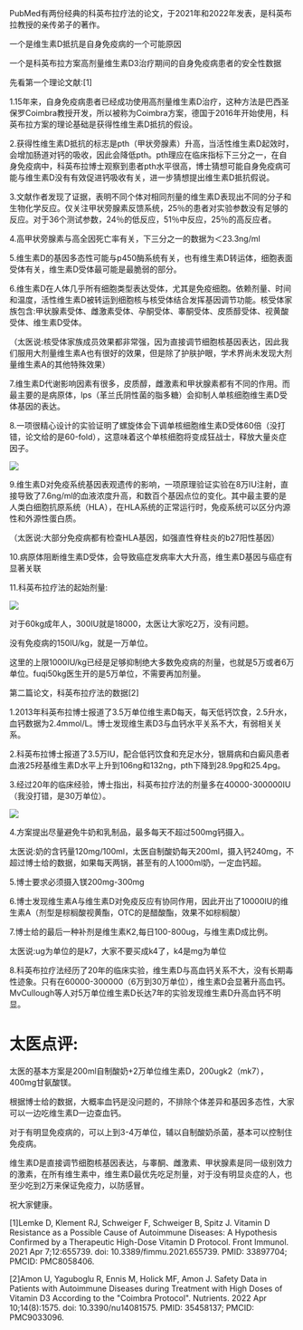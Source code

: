 PubMed有两份经典的科英布拉疗法的论文，于2021年和2022年发表，是科英布拉教授的亲传弟子的著作。

一个是维生素D抵抗是自身免疫病的一个可能原因

一个是科英布拉方案高剂量维生素D3治疗期间的自身免疫病患者的安全性数据

先看第一个理论文献:[1]

1.15年来，自身免疫病患者已经成功使用高剂量维生素D治疗，这种方法是巴西圣保罗Coimbra教授开发，所以被称为Coimbra方案，德国于2016年开始使用，科英布拉方案的理论基础是获得性维生素D抵抗的假设。

2.获得性维生素D抵抗的标志是pth（甲状旁腺素）升高，当活性维生素D起效时，会增加肠道对钙的吸收，因此会降低pth。pth理应在临床指标下三分之一，在自身免疫病中，科英布拉博士观察到患者pth水平很高，博士猜想可能自身免疫病可能与维生素D没有有效促进钙吸收有关，进一步猜想提出维生素D抵抗假说。

3.文献作者发现了证据，表明不同个体对相同剂量的维生素D表现出不同的分子和生物化学反应。仅关注甲状旁腺素反馈系统，25％的患者对实验参数没有足够的反应。对于36个测试参数，24％的低反应，51％中反应，25％的高反应者。

4.高甲状旁腺素与高全因死亡率有关，下三分之一的数据为＜23.3ng/ml

5.维生素D的基因多态性可能与p450酶系统有关，也有维生素D转运体，细胞表面受体有关，维生素D受体最可能是最脆弱的部分。

6.维生素D在人体几乎所有细胞类型表达受体，尤其是免疫细胞。依赖剂量、时间和温度，活性维生素D被转运到细胞核与核受体结合发挥基因调节功能。核受体家族包含:甲状腺素受体、雌激素受体、孕酮受体、睾酮受体、皮质醇受体、视黄酸受体、维生素D受体。

（太医说:核受体家族成员效果都非常强，因为直接调节细胞核基因表达，因此我们服用大剂量维生素A也有很好的效果，但是除了护肤护眼，学术界尚未发现大剂量维生素A的其他特殊效果）

7.维生素D代谢影响因素有很多，皮质醇，雌激素和甲状腺素都有不同的作用。而最主要的是病原体，lps（革兰氏阴性菌的脂多糖）会抑制人单核细胞维生素D受体基因的表达。

8.一项很精心设计的实验证明了螺旋体会下调单核细胞维生素D受体60倍（没打错，论文给的是60-fold），这意味着这个单核细胞将变成狂战士，释放大量炎症因子。

![](https://picx.zhimg.com/v2-ef590144a9fa4600e8c8dba0ad9eac46_720w.jpg?source=d16d100b)

9.维生素D对免疫系统基因表观遗传的影响，一项原理验证实验在8万IU注射，直接导致了7.6ng/ml的血液浓度升高，和数百个基因点位的变化。其中最主要的是人类白细胞抗原系统（HLA），在HLA系统的正常运行时，免疫系统可以区分内源性和外源性蛋白质。

（太医说:大部分免疫病都有检查HLA基因，如强直性脊柱炎的b27阳性基因）

10.病原体阻断维生素D受体，会导致癌症发病率大大升高，维生素D基因与癌症有显著关联

11.科英布拉疗法的起始剂量:

![](https://picx.zhimg.com/v2-899e6a41646e7f9cf7743d79cf90a5d9_720w.jpg?source=d16d100b)

对于60kg成年人，300IU就是18000，太医让大家吃2万，没有问题。

没有免疫病的150IU/kg，就是一万单位。

这里的上限1000IU/kg已经是足够抑制绝大多数免疫病的剂量，也就是5万或者6万单位。fuqi50kg医生开的是5万单位，不需要再加剂量。

第二篇论文，科英布拉疗法的数据[2]

1.2013年科英布拉博士报道了3.5万单位维生素D每天，每天低钙饮食，2.5升水，血钙数据为2.4mmol/L。博士发现维生素D3与血钙水平关系不大，有弱相关关系。

2.科英布拉博士报道了3.5万IU，配合低钙饮食和充足水分，银屑病和白癜风患者血液25羟基维生素D水平上升到106ng和132ng，pth下降到28.9pg和25.4pg。

3.经过20年的临床经验，博士指出，科英布拉疗法的剂量多在40000-300000IU（我没打错，是30万单位）。

![](https://pica.zhimg.com/v2-ab17f2e6588ff64aa5ad30ebb61a1cad_720w.jpg?source=d16d100b)

4.方案提出尽量避免牛奶和乳制品，最多每天不超过500mg钙摄入。

太医说:奶的含钙量120mg/100ml，太医自制酸奶每天200ml，摄入钙240mg，不超过博士给的数据，如果每天两锅，甚至有的人1000ml奶，一定血钙超。

5.博士要求必须摄入镁200mg-300mg

6.博士发现维生素A与维生素D对免疫反应有协同作用，因此开出了10000IU的维生素A（剂型是棕榈酸视黄酯，OTC的是醋酸酯，效果不如棕榈酸）

7.博士给的最后一种补剂是维生素K2,每日100-800ug，与维生素D成比例。

太医说:ug为单位的是k7，大家不要买成k4了，k4是mg为单位

8.科英布拉疗法经历了20年的临床实验，维生素D与高血钙关系不大，没有长期毒性迹象。只有在60000-300000（6万到30万单位），维生素D会显著升高血钙。MvCullough等人对5万单位维生素D长达7年的实验发现维生素D升高血钙不明显。

# 太医点评:

太医的基本方案是200ml自制酸奶+2万单位维生素D，200ugk2（mk7），400mg甘氨酸镁。

根据博士给的数据，大概率血钙是没问题的，不排除个体差异和基因多态性，大家可以一边吃维生素D一边查血钙。

对于有明显免疫病的，可以上到3-4万单位，辅以自制酸奶杀菌，基本可以控制住免疫病。

维生素D是直接调节细胞核基因表达，与睾酮、雌激素、甲状腺素是同一级别效力的激素，在所有维生素中，维生素D最优先吃足剂量，对于没有明显炎症的人，也至少吃到2万来保证免疫力，以防感冒。

祝大家健康。

[1]Lemke D, Klement RJ, Schweiger F, Schweiger B, Spitz J. Vitamin D Resistance as a Possible Cause of Autoimmune Diseases: A Hypothesis Confirmed by a Therapeutic High-Dose Vitamin D Protocol. Front Immunol. 2021 Apr 7;12:655739. doi: 10.3389/fimmu.2021.655739. PMID: 33897704; PMCID: PMC8058406.

[2]Amon U, Yaguboglu R, Ennis M, Holick MF, Amon J. Safety Data in Patients with Autoimmune Diseases during Treatment with High Doses of Vitamin D3 According to the "Coimbra Protocol". Nutrients. 2022 Apr 10;14(8):1575. doi: 10.3390/nu14081575. PMID: 35458137; PMCID: PMC9033096.
